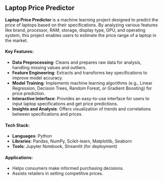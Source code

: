 ## Laptop Price Predictor

**Laptop Price Predictor** is a machine learning project designed to predict the price of laptops based on their specifications. By analyzing various features like brand, processor, RAM, storage, display type, GPU, and operating system, this project enables users to estimate the price range of a laptop in the market. 

#### Key Features:
- **Data Preprocessing**: Cleans and prepares raw data for analysis, handling missing values and outliers.
- **Feature Engineering**: Extracts and transforms key specifications to improve model accuracy.
- **Model Training**: Implements machine learning algorithms (e.g., Linear Regression, Decision Trees, Random Forest, or Gradient Boosting) for price prediction.
- **Interactive Interface**: Provides an easy-to-use interface for users to input laptop specifications and get price predictions.
- **Insights and Analysis**: Offers visualization of trends and correlations between specifications and prices.

#### Tech Stack:
- **Languages**: Python
- **Libraries**: Pandas, NumPy, Scikit-learn, Matplotlib, Seaborn
- **Tools**: Jupyter Notebook, Streamlit (for deployment)


#### Applications:
- Helps consumers make informed purchasing decisions.
- Assists retailers in setting competitive prices.


